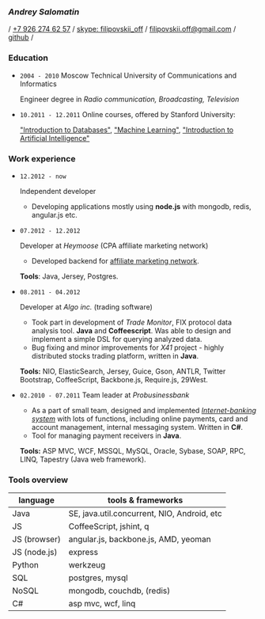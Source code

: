 ### *Andrey Salomatin*
/ 
[+7 926 274 62 57](callto:+79262746257) /
[skype: filipovskii_off](callto:filipovskii_off) /
[filipovskii.off@gmail.com](mailto:filipovskii.off@gmail.com?subject=CV) /
[github](https://github.com/filipovskii) /

### Education
*   `2004 - 2010` Moscow Technical University of  Communications and
    Informatics 

    Engineer degree in *Radio communication, Broadcasting, Television*

*   `10.2011 - 12.2011` Online courses, offered by Stanford University:
    
    ["Introduction to Databases"](http://www.db-class.org/),  ["Machine
    Learning"](http://www.ml-class.org/), ["Introduction to Artificial
    Intelligence"](http://www.ai-class.com/)

### Work experience
*   `12.2012 - now`
    
    Independent developer

    -   Developing applications mostly using **node.js** with mongodb,
        redis, angular.js etc.


*   `07.2012 - 12.2012`
    
    Developer at *Heymoose* (CPA affiliate marketing network)

    -   Developed backend for 
        [affiliate marketing network](http://heymoose.com).

    **Tools**: Java, Jersey, Postgres.

*   `08.2011 - 04.2012`

    Developer at *Algo inc.* (trading software)

    -   Took part in development of *Trade Monitor*, FIX protocol data
        analysis tool. **Java** and **Coffeescript**. Was able to design
        and implement a simple DSL for querying analyzed data.
    -   Bug fixing and minor improvements for *X41* project - highly
        distributed stocks trading platform, written in **Java**.

    **Tools:** NIO, ElasticSearch, Jersey, Guice, Gson, ANTLR, Twitter
    Bootstrap, CoffeeScript, Backbone.js, Require.js, 29West.

*   `02.2010 - 07.2011`
    Team leader at *Probusinessbank*

    -   As a part of small team, designed and implemented
        *[Internet-banking system](http://www.e-life.ru/)* with lots of
        functions, including online payments, card and account management,
        internal messaging system. Written in **C#**.
    -   Tool for managing payment receivers in **Java**.

    **Tools:**  ASP MVC, WCF, MSSQL, MySQL, Oracle, Sybase, SOAP, RPC,
    LINQ, Tapestry (Java web framework).

### Tools overview

language      | tools & frameworks                                        
-----------   | ------------------
Java          | SE, java.util.concurrent, NIO, Android, etc
JS            | CoffeeScript, jshint, q
JS (browser)  | angular.js, backbone.js, AMD, yeoman
JS (node.js)  | express
Python        | werkzeug
SQL           | postgres, mysql
NoSQL         | mongodb, couchdb, (redis)
C#            | asp mvc, wcf, linq                                        
